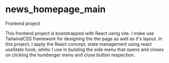 # news_homepage_main
Frontend project

This frontend project is bootstrapped with React using vite. 
I make use TailwindCSS framework for designing the the page as well as it's layout.
In this project, I apply the React concept, state management using react useState hook, whihc I use in building the side menu
that opens and closes on clicking the humberger menu and close button respection.

